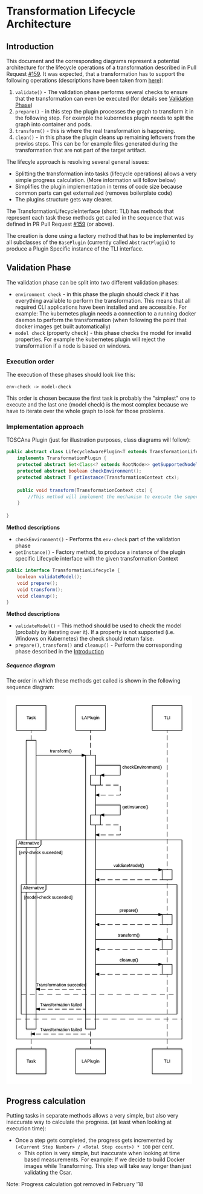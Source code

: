 # Transformation Lifecycle Architecture

## Introduction

This document and the corresponding diagrams represent a potential architecture for the lifecycle operations of a transformation described in Pull Request [#159](https://github.com/StuPro-TOSCAna/TOSCAna/pull/159). It was expected, that a transformation has to support the following operations (descriptions have been taken from [here](transformation-lifecycle.md)):

1. `validate()` - The validation phase performs several checks to ensure that the transformation can even be executed (for details see [Validation Phase](#validation-phase))
3. `prepare()` - in this step the plugin processes the graph to transform it in the following step. For example the kubernetes plugin needs to split the graph into container and pods.
4. `transform()` - this is where the real transformation is happening.
5. `clean()` - in this phase the plugin cleans up remaining leftovers from the previos steps. This can be for example files generated during the transformation that are not part of the target artifact.

The lifecyle approach is resolving several general issues:

- Splitting the transformation into tasks (lifecycle operations) allows a very simple progress calculation. (More information will follow below)
- Simplifies the plugin implementation in terms of code size because common parts can get externalized (removes boilerplate code)
- The plugins structure gets way clearer.

The TransformationLifecycleInterface (short: TLI) has methods that represent each task these methods get called in the sequence that was defined in PR Pull Request [#159](https://github.com/StuPro-TOSCAna/TOSCAna/pull/159) (or above).

The creation is done using a factory method that has to be implemented by all subclasses of the `BasePlugin` (currently called `AbstractPlugin`) to produce a Plugin Specific instance of the TLI interface.

## Validation Phase

The validation phase can be split into two different validation phases:
- `environment check` - in this phase the plugin should check if it has everything available to perform the transformation. This means that all required CLI applications have been installed and are accessible. For example: The kubernetes plugin needs a connection to a running docker daemon to perform the transformation (when following the point that docker images get built automatically)
- `model check` (property check) - this phase checks the model for invalid properties. For example the kubernetes plugin will reject the transformation if a node is based on windows.

### Execution order

The execution of these phases should look like this:

`env-check -> model-check`

This order is chosen because the first task is probably the "simplest" one to execute and the last one (model check) is the most complex because we have to iterate over the whole graph to look for those problems.

### Implementation approach

TOSCAna Plugin (just for illustration purposes, class diagrams will follow):
```java
public abstract class LifecycleAwarePlugin<T extends TransformationLifecycle>
    implements TransformationPlugin {
    protected abstract Set<Class<? extends RootNode>> getSupportedNodeTypes();
    protected abstract boolean checkEnvironment();
    protected abstract T getInstance(TransformationContext ctx);

    public void transform(TransformationContext ctx) {
        //This method will implement the mechanism to execute the seperate phases
    }

}
```
**Method descriptions**
- `checkEnvironment()` - Performs ths `env-check` part of the validation phase
- `getInstance()` - Factory method, to produce a instance of the plugin specific Lifecycle interface with the given transformation Context

```java
public interface TransformationLifecycle {
    boolean validateModel();
    void prepare();
    void transform();
    void cleanup();
}
```
**Method descriptions**
- `validateModel()` - This method should be used to check the model (probably by iterating over it). If a property is not supported (i.e. Windows on Kubernetes) the check should return false.
- `prepare()`, `transform()` and `cleanup()` - Perform the corresponding phase described in the [Introduction](#introduction)  

##### Sequence diagram

The order in which these methods get called is shown in the following sequence diagram:

![](diagrams/seperate-validation-sequence-diagram.png)

## Progress calculation

Putting tasks in separate methods allows a very simple, but also very inaccurate way to calculate the progress. (at least when looking at execution time):

- Once a step gets completed, the progress gets incremented by `(<Current Step Number> / <Total Step count>) * 100` per cent.
    - This option is very simple, but inaccurate when looking at time based measurements. For example: If we decide to build Docker images while Transforming. This step will take way longer than just validating the Csar.
    
Note: Progress calculation got removed in February '18
